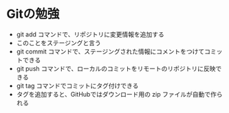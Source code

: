 # Gitの勉強

- git add コマンドで、リポジトリに変更情報を追加する
 - このことをステージングと言う
- git commit コマンドで、ステージングされた情報にコメントをつけてコミットできる
- git push コマンドで、ローカルのコミットをリモートのリポジトリに反映できる
- git tag コマンドでコミットにタグ付けできる
 - タグを追加すると、GitHubではダウンロード用の zip ファイルが自動で作られる
